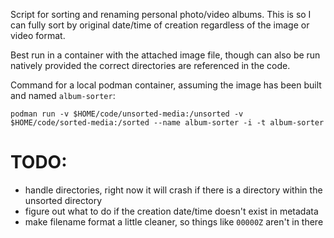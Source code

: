 Script for sorting and renaming personal photo/video albums. This is so I can fully sort by original date/time of creation regardless of the image or video format.

Best run in a container with the attached image file, though can also be run natively provided the correct directories are referenced in the code.

Command for a local podman container, assuming the image has been built and named `album-sorter`: 

`podman run -v $HOME/code/unsorted-media:/unsorted -v $HOME/code/sorted-media:/sorted --name album-sorter -i -t album-sorter`

# TODO:
* handle directories, right now it will crash if there is a directory within the unsorted directory
* figure out what to do if the creation date/time doesn't exist in metadata
* make filename format a little cleaner, so things like `00000Z` aren't in there
